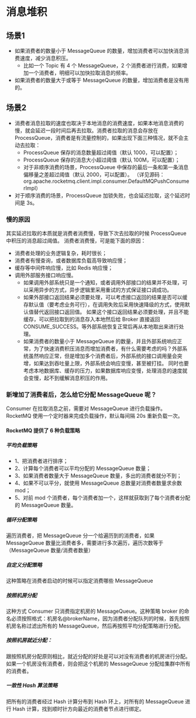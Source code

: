 # 消息堆积
## 场景1
- 如果消费者的数量小于 MessageQueue 的数量，增加消费者可以加快消息消费速度，减少消息积压。
  - 比如一个 Topic 有 4 个 MessageQueue，2 个消费者进行消费，如果增加一个消费者，明细可以加快拉取消息的频率。
- 如果消费者的数量大于或等于 MessageQueue 的数量，增加消费者是没有用的。
## 场景2
- 消费者消息拉取的速度也取决于本地消息的消费速度，如果本地消息消费的慢，就会延迟一段时间后再去拉取。消费者拉取的消息会存放在 ProcessQueue，消费者是有流量控制的，如果出现下面三种情况，就不会主动去拉取： 
  - ProcessQueue 保存的消息数量超过阈值（默认 1000，可以配置）； 
  - ProcessQueue 保存的消息大小超过阈值（默认 100M，可以配置）； 
  - 对于非顺序消费的场景，ProcessQueue 中保存的最后一条和第一条消息偏移量之差超过阈值（默认 2000，可以配置）。
  （详见源码：org.apache.rocketmq.client.impl.consumer.DefaultMQPushConsumerImpl）
- 对于顺序消费的场景，ProcessQueue 加锁失败，也会延迟拉取，这个延迟时间是 3s。
### 慢的原因
其实延迟拉取的本质就是消费者消费慢，导致下次去拉取的时候 ProcessQueue 中积压的消息超过阈值。 消费者消费慢，可是能下面的原因：
- 消费者处理的业务逻辑复杂，耗时很长；
- 消费者有慢查询，或者数据库负载高导致响应慢； 
- 缓存等中间件响应慢，比如 Redis 响应慢； 
- 调用外部服务接口响应慢。
  - 如果调用外部系统只是一个通知，或者调用外部接口的结果并不处理，可以采用异步的方式，异步逻辑里采用重试的方式保证接口调成功。
  - 如果外部接口返回结果必须要处理，可以考虑接口返回的结果是否可以缓存默认值（要考虑业务可行），在调用失败后采用快速降级的方式，使用默认值替代返回接口返回值。 如果这个接口返回结果必须要处理，并且不能缓存，可以把拉取到的消息存入本地然后给 Broker 直接返回 CONSUME_SUCCESS。等外部系统恢复正常后再从本地取出来进行处理。
  - 如果消费者的数量小于 MessageQueue 的数量，并且外部系统响应正常，为了快速消费积压消息而增加消费者，有什么需要考虑的吗？外部系统虽然响应正常，但是增加多个消费者后，外部系统的接口调用量会突增，如果达到吞吐量上限，外部系统会响应变慢，甚至被打挂。 同时也要考虑本地数据库、缓存的压力，如果数据库响应变慢，处理消息的速度就会变慢，起不到缓解消息积压的作用。
### 新增加了消费者后，怎么给它分配 MessageQueue 呢？
Consumer 在拉取消息之前，需要对 MessageQueue 进行负载操作。RocketMQ 使用一个定时器来完成负载操作，默认每间隔 20s 重新负载一次。
#### RocketMQ 提供了 6 种负载策略
##### 平均负载策略
- 1、把消费者进行排序； 
- 2、计算每个消费者可以平均分配的 MessageQueue 数量； 
- 3、如果消费者数量大于 MessageQueue 数量，多出的消费者就分不到； 
- 4、如果不可以平分，就使用 MessageQueue 总数量对消费者数量求余数 mod； 
- 5、对前 mod 个消费者，每个消费者加一个，这样就获取到了每个消费者分配的 MessageQueue 数量。
##### 循环分配策略
遍历消费者，把 MessageQueue 分一个给遍历到的消费者，如果 MessageQueue 数量比消费者多，需要进行多次遍历，遍历次数等于 （MessageQueue 数量/消费者数量）
##### 自定义分配策略
这种策略在消费者启动的时候可以指定消费哪些 MessageQueue
##### 按照机房分配
这种方式 Consumer 只消费指定机房的 MessageQueue。这种策略 broker 的命名必须按照格式：机房名@brokerName，因为消费者分配队列的时候，首先按照机房名称过滤出所有的 MessageQueue，然后再按照平均分配策略进行分配。
##### 按照机房就近分配：
跟按照机房分配原则相比，就近分配的好处是可以对没有消费者的机房进行分配。如果一个机房没有消费者，则会把这个机房的 MessageQueue 分配给集群中所有的消费者。
##### 一致性 Hash 算法策略
把所有的消费者经过 Hash 计算分布到 Hash 环上，对所有的 MessageQueue 进行 Hash 计算，找到顺时针方向最近的消费者节点进行绑定。

